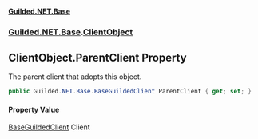 
#### [Guilded.NET.Base](index 'index')
### [Guilded.NET.Base](index#Guilded_NET_Base 'Guilded.NET.Base').[ClientObject](ClientObject 'Guilded.NET.Base.ClientObject')
## ClientObject.ParentClient Property
The parent client that adopts this object.  
```csharp
public Guilded.NET.Base.BaseGuildedClient ParentClient { get; set; }
```

#### Property Value
[BaseGuildedClient](BaseGuildedClient 'Guilded.NET.Base.BaseGuildedClient')
Client
